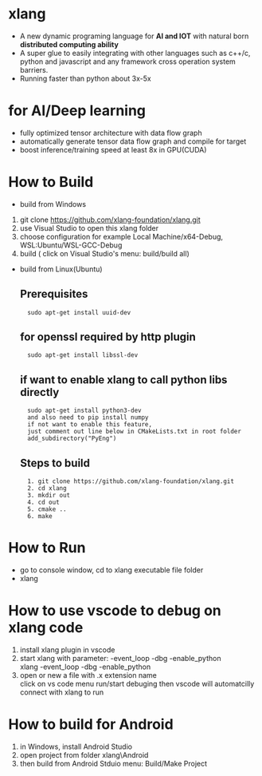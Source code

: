 # xlang
* A new dynamic programing language for **AI and IOT** with natural born **distributed computing ability**    
* A super glue to easily integrating with other languages such as c++/c, python and javascript and any framework cross operation system barriers.  
* Running faster than python about 3x-5x  

# for AI/Deep learning
- fully optimized tensor architecture with data flow graph  
- automatically generate tensor data flow graph and compile for target  
- boost inference/training speed at least 8x in GPU(CUDA)  

# How to Build  
- build from Windows  
1. git clone https://github.com/xlang-foundation/xlang.git  
2. use Visual Studio to open this xlang folder  
3. choose configuration for example Local Machine/x64-Debug, WSL:Ubuntu/WSL-GCC-Debug  
4. build ( click on Visual Studio's menu: build/build all) 

- build from Linux(Ubuntu)  
    ## Prerequisites  
        sudo apt-get install uuid-dev  
    ## for openssl required by http plugin
        sudo apt-get install libssl-dev
    ## if want to enable xlang to call python libs directly  
        sudo apt-get install python3-dev
        and also need to pip install numpy
        if not want to enable this feature, 
        just comment out line below in CMakeLists.txt in root folder
        add_subdirectory("PyEng")
    ## Steps to build
        1. git clone https://github.com/xlang-foundation/xlang.git
        2. cd xlang
        3. mkdir out
        4. cd out
        5. cmake ..
        6. make


# How to Run
- go to console window, cd to xlang executable file folder
- xlang

# How to use vscode to debug on xlang code  
1. install xlang plugin in vscode  
2. start xlang with parameter: -event_loop -dbg -enable_python  
    xlang -event_loop -dbg -enable_python
3. open or new a file with .x extension name  
    click on vs code menu run/start debuging then vscode will automatcilly connect with xlang to run  

# How to build for Android
1. in Windows, install Android Studio
2. open project from folder xlang\Android
3. then build from Android Stduio menu: Build/Make Project
